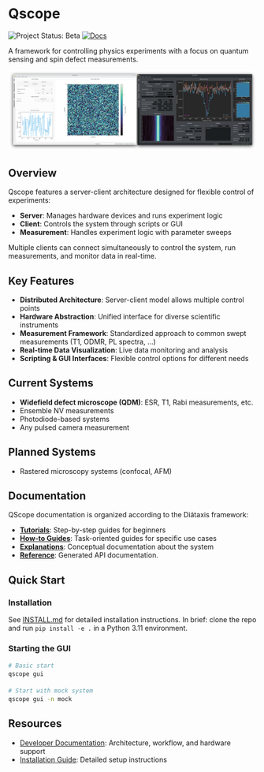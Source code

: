 # Qscope

![Project Status: Beta](https://img.shields.io/badge/status-beta-yellow)
[![Docs](https://img.shields.io/badge/docs-v0.2-blue)](https://qnslab.github.io/qscope/qscope/index.html)

A framework for controlling physics experiments with a focus on quantum sensing and spin defect measurements.

![Qscope GUI](./docs/images/qscope_gui.png)


## Overview

Qscope features a server-client architecture designed for flexible control of experiments:
- **Server**: Manages hardware devices and runs experiment logic
- **Client**: Controls the system through scripts or GUI
- **Measurement**: Handles experiment logic with parameter sweeps

Multiple clients can connect simultaneously to control the system, run measurements, and monitor data in real-time.

## Key Features

- **Distributed Architecture**: Server-client model allows multiple control points
- **Hardware Abstraction**: Unified interface for diverse scientific instruments
- **Measurement Framework**: Standardized approach to common swept measurements (T1, ODMR, PL spectra, ...)
- **Real-time Data Visualization**: Live data monitoring and analysis
- **Scripting & GUI Interfaces**: Flexible control options for different needs

## Current Systems

- **Widefield defect microscope (QDM)**: ESR, T1, Rabi measurements, etc.
- Ensemble NV measurements
- Photodiode-based systems
- Any pulsed camera measurement

## Planned Systems

- Rastered microscopy systems (confocal, AFM)

## Documentation

QScope documentation is organized according to the Diátaxis framework:

- **[Tutorials](https://qnslab.github.io/qscope/qscope/docs/tutorials.html)**: Step-by-step guides for beginners
- **[How-to Guides](https://qnslab.github.io/qscope/qscope/docs/howto.html)**: Task-oriented guides for specific use cases
- **[Explanations](https://qnslab.github.io/qscope/qscope/docs/explanation.html)**: Conceptual documentation about the system
- **[Reference](https://qnslab.github.io/qscope/qscope/index.html#header-submodules)**: Generated API documentation.

## Quick Start

### Installation

See [INSTALL.md](./INSTALL.md) for detailed installation instructions.
In brief: clone the repo and run `pip install -e .` in a Python 3.11 environment.

### Starting the GUI

```bash
# Basic start
qscope gui

# Start with mock system
qscope gui -n mock
```

## Resources

- [Developer Documentation](./DEVDOCS.md): Architecture, workflow, and hardware support
- [Installation Guide](./INSTALL.md): Detailed setup instructions
